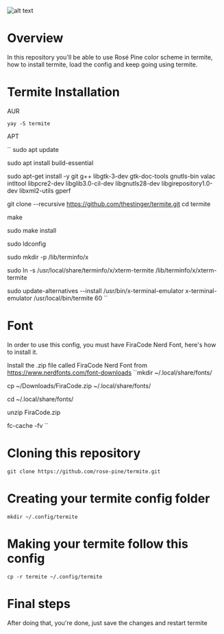 ![alt text](https://cdn.discordapp.com/attachments/608697372054126594/775783910243303504/unknown.png)

# Overview
In this repository you'll be able to use Rosé Pine color scheme in termite, how to install termite, load the config and keep going using termite.

# Termite Installation
AUR

``yay -S termite
``


APT

``
sudo apt update

sudo apt install build-essential

sudo apt-get install -y git g++ libgtk-3-dev gtk-doc-tools gnutls-bin valac intltool libpcre2-dev libglib3.0-cil-dev libgnutls28-dev libgirepository1.0-dev libxml2-utils gperf

git clone --recursive https://github.com/thestinger/termite.git
cd termite

make

sudo make install

sudo ldconfig

sudo mkdir -p /lib/terminfo/x

sudo ln -s /usr/local/share/terminfo/x/xterm-termite /lib/terminfo/x/xterm-termite

sudo update-alternatives --install /usr/bin/x-terminal-emulator x-terminal-emulator /usr/local/bin/termite 60
``
# Font
In order to use this config, you must have FiraCode Nerd Font, here's how to install it.

Install the .zip file called FiraCode Nerd Font from https://www.nerdfonts.com/font-downloads
``mkdir ~/.local/share/fonts/

cp ~/Downloads/FiraCode.zip ~/.local/share/fonts/

cd ~/.local/share/fonts/

unzip FiraCode.zip

fc-cache -fv
``
# Cloning this repository 
`git clone https://github.com/rose-pine/termite.git
`

# Creating your termite config folder
`mkdir ~/.config/termite
`

# Making your termite follow this config
`
cp -r termite ~/.config/termite
`
# Final steps
After doing that, you're done, just save the changes and restart termite


